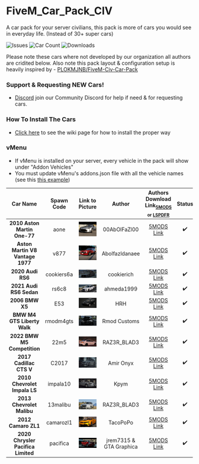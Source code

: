 # FiveM_Car_Pack_CIV
A car pack for your server civilians, this pack is more of cars you would see in everyday life. (Instead of 30+ super cars)

![Issues](https://img.shields.io/github/issues/Mega-Development-Resources/FiveM_Car_Pack_CIV?style=for-the-badge&logo=github)
![Car Count](https://img.shields.io/badge/Car%20Count-29-brightgreen?style=for-the-badge)
![Downloads](https://img.shields.io/github/downloads/Mega-Development-Resources/FiveM_Car_Pack_CIV/total?style=for-the-badge)

Please note these cars where not developed by our organization all authors are cridited below. Also note this pack layout & configuration setup is heavily inspired by - [PLOKMJNB/FiveM-Civ-Car-Pack](https://github.com/PLOKMJNB/FiveM-Civ-Car-Pack)

### Support & Requesting NEW Cars!
- [Discord](https://github.com/PLOKMJNB/FiveM-Civ-Car-Pack/wiki/VPS-installation) join our Community Discord for help if need & for requesting cars.


### How To Install The Cars
- [Click here](https://github.com/PLOKMJNB/FiveM-Civ-Car-Pack/wiki/VPS-installation) to see the wiki page for how to install the proper way


### vMenu
- If vMenu is installed on your server, every vehicle in the pack will show under "Addon Vehicles"
- You must update vMenu's addons.json file with all the vehicle names (see this [this example](example_vmenu_addons.json))


| Car Name | Spawn Code  | Link to Picture | Author | Authors Download Link<sub>[5MODS](https://gta5-mods.com/) or [LSPDFR](https://www.lcpdfr.com/)</sub> | Status | Extra Notes |
| :-: | :-: | :-: | :-: | :-: | :-: | :-: |
| **2010 Aston Martin One-77** | aone | ![Picture](./img/aone.webp) | 00AbOlFaZl00 | [5MODS Link](https://www.gta5-mods.com/vehicles/2010-aston-martin-one-77-add-on-template) | ✔️ |
| **Aston Martin V8 Vantage 1977** | v877 | ![Picture](./img/v877.webp) | Abolfazldanaee | [5MODS Link](https://www.gta5-mods.com/vehicles/aston-martin-v8-vantage-1977-add-on-template-extras) | ✔️ |
| **2020 Audi RS6** | cookiers6a | ![Picture](./img/cookiers6a.png) | cookierich | [5MODS Link](https://www.gta5-mods.com/vehicles/audi-rs6-2020-abt-add-on-fivem-tuning) | ✔️ |
| **2021 Audi RS6 Sedan** | rs6c8 | ![Picture](./img/rs6c8.webp) | ahmeda1999 | [5MODS Link](https://www.gta5-mods.com/vehicles/2021-audi-rs6-sedan-c8-add-on) | ✔️ |
| **2006 BMW X5** | E53 | ![Picture](./img/E53.webp) | HRH | [5MODS Link](https://www.gta5-mods.com/vehicles/2006-bmw-x5-4-8is-individual-e53-fl-add-on-replace-tuning-extras) | ✔️ |
| **BMW M4 GTS Liberty Walk** | rmodm4gts | ![Picture](./img/rmodm4gts.webp) | Rmod Customs | [5MODS Link](https://www.gta5-mods.com/vehicles/bmw-m4-gts-liberty-walk) | ✔️ |
| **2022 BMW M5 Competition** | 22m5 | ![Picture](./img/22m5.webp) | RAZ3R_BLAD3 | [5MODS Link](https://www.gta5-mods.com/vehicles/2022-bmw-m5-compe) | ✔️ |
| **2017 Cadillac CTS V** | C2017 | ![Picture](./img/C2017.webp) | Amir Onyx | [5MODS Link](https://www.gta5-mods.com/vehicles/cadillac-cts-v-2017-add-on) | ✔️ |
| **2010 Chevrolet Impala LS** | impala10 | ![Picture](./img/impala10.webp) | Kpym | [5MODS Link](https://www.gta5-mods.com/vehicles/chevrolet-impala-2010-add-on-replace-fivem-lods) | ✔️ |
| **2013 Chevrolet Malibu** | 13malibu | ![Picture](./img/13malibu.webp) | RAZ3R_BLAD3 | [5MODS Link](https://www.gta5-mods.com/vehicles/2013-chevrolet-malibu-add-on) | ✔️ |
| **2012 Camaro ZL1** | camarozl1 | ![Picture](./img/camarozl1.webp) | TacoPoPo | [5MODS Link](https://www.gta5-mods.com/vehicles/2012-camaro-zl1-add-on-fivem-template-lods) | ✔️ |
| **2020 Chrysler Pacifica Limited** | pacifica | ![Picture](./img/pacifica.webp) | jrem7315 & GTA Graphica | [5MODS Link](https://www.gta5-mods.com/vehicles/2020-chrysler-pacifica-limited) | ✔️ |
